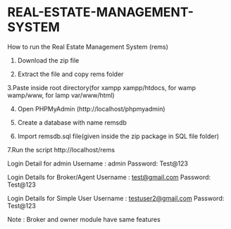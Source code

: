 # REAL-ESTATE-MANAGEMENT-SYSTEM
How to run the Real Estate Management System (rems)

1. Download the zip file

2. Extract the file and copy rems folder

3.Paste inside root directory(for xampp xampp/htdocs, for wamp wamp/www, for lamp var/www/html)

4. Open PHPMyAdmin (http://localhost/phpmyadmin)

5. Create a database with name remsdb

6. Import remsdb.sql file(given inside the zip package in SQL file folder)

7.Run the script http://localhost/rems

Login Detail for admin
Username : admin
Password: Test@123

Login Details for Broker/Agent
Username : test@gmail.com
Password: Test@123


Login Details for Simple User
Username : testuser2@gmail.com
Password: Test@123

Note : Broker and owner module have same features
